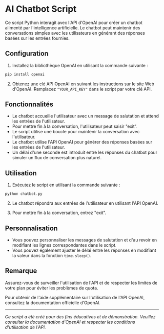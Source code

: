 # AI Chatbot Script

Ce script Python interagit avec l'API d'OpenAI pour créer un chatbot alimenté par l'intelligence artificielle. Le chatbot peut maintenir des conversations simples avec les utilisateurs en générant des réponses basées sur les entrées fournies.

## Configuration

1. Installez la bibliothèque OpenAI en utilisant la commande suivante :

```bash
pip install openai
```

2. Obtenez une clé API OpenAI en suivant les instructions sur le site Web d'OpenAI. Remplacez `"YOUR_API_KEY"` dans le script par votre clé API.

## Fonctionnalités

- Le chatbot accueille l'utilisateur avec un message de salutation et attend les entrées de l'utilisateur.
- Pour mettre fin à la conversation, l'utilisateur peut saisir "exit".
- Le script utilise une boucle pour maintenir la conversation avec l'utilisateur.
- Le chatbot utilise l'API OpenAI pour générer des réponses basées sur les entrées de l'utilisateur.
- Un délai d'une seconde est introduit entre les réponses du chatbot pour simuler un flux de conversation plus naturel.

## Utilisation

1. Exécutez le script en utilisant la commande suivante :

```bash
python chatbot.py
```


2. Le chatbot répondra aux entrées de l'utilisateur en utilisant l'API OpenAI.

3. Pour mettre fin à la conversation, entrez "exit".

## Personnalisation

- Vous pouvez personnaliser les messages de salutation et d'au revoir en modifiant les lignes correspondantes dans le script.
- Vous pouvez également ajuster le délai entre les réponses en modifiant la valeur dans la fonction `time.sleep()`.

## Remarque

Assurez-vous de surveiller l'utilisation de l'API et de respecter les limites de votre plan pour éviter les problèmes de quota.

Pour obtenir de l'aide supplémentaire sur l'utilisation de l'API OpenAI, consultez la documentation officielle d'OpenAI.

---

*Ce script a été créé pour des fins éducatives et de démonstration. Veuillez consulter la documentation d'OpenAI et respecter les conditions d'utilisation de l'API.*


